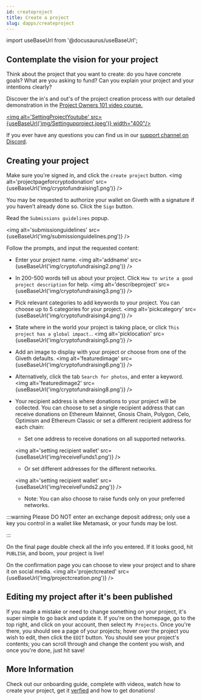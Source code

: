 ```yaml
---
id: createproject
title: Create a project
slug: dapps/createproject
---
```

import useBaseUrl from '@docusaurus/useBaseUrl';

## Contemplate the vision for your project
Think about the project that you want to create: do you have concrete goals? What are you asking to fund? Can you explain your project and your intentions clearly?

Discover the in's and out's of the project creation process with our detailed demonstration in the [Project Owners 101 video course.](https://youtube.com/playlist?list=PL4Artm1rmCWFi-qEkOtjl9nL4tojSIIKm&si=EnSIkaIECMiOmarE)

[<img alt='SettingProjectYoutube' src={useBaseUrl('img/Settingupproject.jpeg')} width="400"/>](https://youtube.com/watch?v=sOtvDCAqV88&si=EnSIkaIECMiOmarE)

If you ever have any questions you can find us in our [support channel on Discord](https://discord.com/channels/679428761438912522/835168432520429578).

## Creating your project
 Make sure you're signed in, and click the `create project` button.
 <img alt='projectpageforcryptodonation' src={useBaseUrl('img/cryptofundraising1.png')} />

 You may be requested to authorize your wallet on Giveth with a signature if you haven’t already done so. Click the `Sign` button.

Read the `Submissions guidelines` popup.

<img alt='submissionguidelines' src={useBaseUrl('img/submissionguidelines.png')} />

Follow the prompts, and input the requested content:

 - Enter your project name.
<img alt='addname' src={useBaseUrl('img/cryptofundraising2.png')} />

 - In 200-500 words tell us about your project. Click `How to write a good project description` for help.
 <img alt='describeproject' src={useBaseUrl('img/cryptofundraising3.png')} />

 - Pick relevant categories to add keywords to your project. You can choose up to 5 categories for your project.
 <img alt='pickcategory' src={useBaseUrl('img/cryptofundraising4.png')} />

 - State where in the world your project is taking place, or click `This project has a global impact.`.
<img alt='picklocation' src={useBaseUrl('img/cryptofundraising5.png')} />

 - Add an image to display with your project or choose from one of the Giveth defaults.
 <img alt='featuredimage' src={useBaseUrl('img/cryptofundraising6.png')} />

 - Alternatively, click the tab `Search for photos`, and enter a keyword.
 <img alt='featuredimage2' src={useBaseUrl('img/cryptofundraising8.png')} />

 - Your recipient address is where donations to your project will be collected. You can choose to set a single recipient address that can receive donations on Ethereum Mainnet, Gnosis Chain, Polygon, Celo, Optimism and Ethereum Classic or set a different recipient address for each chain:

    * Set one address to receive donations on all supported networks.
    
    <img alt='setting recipient wallet' src={useBaseUrl('img/receiveFunds1.png')} />

    * Or set different addresses for the different networks.

    <img alt='setting recipient wallet' src={useBaseUrl('img/receiveFunds2.png')} />
    
    * Note: You can also choose to raise funds only on your preferred networks.

:::warning
Please DO NOT enter an exchange deposit address; only use a key you control in a wallet like Metamask, or your funds may be lost. 

:::

On the final page double check all the info you entered. If it looks good, hit `PUBLISH`, and boom, your project is live! 

On the confirmation page you can choose to view your project and to share it on social media.
 <img alt='projectcreated' src={useBaseUrl('img/projectcreation.png')} />


## Editing my project after it's been published
If you made a mistake or need to change something on your project, it's super simple to go back and update it. If you're on the homepage, go to the top right, and click on your account, then select `My Projects`. Once you're there, you should see a page of your projects; hover over the project you wish to edit, then click the `EDIT` button. You should see your project's contents; you can scroll through and change the content you wish, and once you're done, just hit save!


## More Information
Check out our onboarding guide, complete with videos, watch how to create your project, get it [verfied](./projectVerification.md) and how to get donations! 